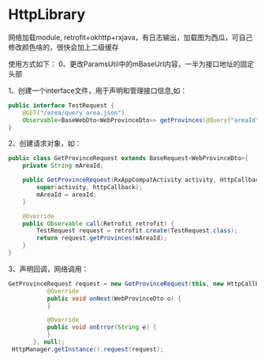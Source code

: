 # HttpLibrary
网络加载module, retrofit+okhttp+rxjava，有日志输出，加载图为西瓜，可自己修改颜色啥的，很快会加上二级缓存

使用方式如下：
0、更改ParamsUtil中的mBaseUrl内容，一半为接口地址的固定头部

1、创建一个interface文件，用于声明和管理接口信息,如：
```java
public interface TestRequest {
    @GET("/area/query_area.json")
    Observable<BaseWebDto<WebProvinceDto>> getProvinces(@Query("areaId") String areaId);
}
```

2、创建请求对象，如：
```java     
public class GetProvinceRequest extends BaseRequest<WebProvinceDto>{
    private String mAreaId;

    public GetProvinceRequest(RxAppCompatActivity activity, HttpCallback httpCallback, String areaId) {
        super(activity, httpCallback);
        mAreaId = areaId;
    }

    @Override
    public Observable call(Retrofit retrofit) {
        TestRequest request = retrofit.create(TestRequest.class);
        return request.getProvinces(mAreaId);
    }
}
```

3、声明回调，网络调用：
 ```java  
 GetProvinceRequest request = new GetProvinceRequest(this, new HttpCallback<WebProvinceDto>() {
            @Override
            public void onNext(WebProvinceDto o) {
            }

            @Override
            public void onError(String e) {
            }
        }, null);
  HttpManager.getInstance().request(request);
```
